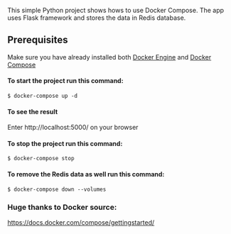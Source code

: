 This simple Python project shows hows to use Docker Compose. 
The app uses Flask framework and stores the data in Redis database.

## Prerequisites
Make sure you have already installed both [Docker Engine](https://docs.docker.com/get-docker/) and [Docker Compose](https://docs.docker.com/compose/install/)

#### To start the project run this command:
```
$ docker-compose up -d
```

#### To see the result
Enter http://localhost:5000/ on your browser

#### To stop the project run this command:
```
$ docker-compose stop
```

#### To remove the Redis data as well run this command:
```
$ docker-compose down --volumes
```

### Huge thanks to Docker source:
https://docs.docker.com/compose/gettingstarted/
